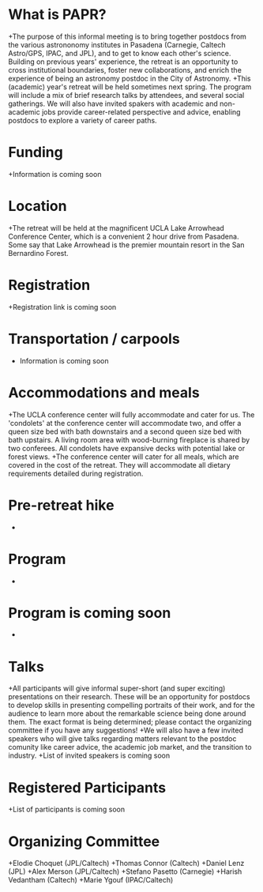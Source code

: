 # What is PAPR?

+The purpose of this informal meeting is to bring together postdocs from the various astrononomy institutes in Pasadena (Carnegie, Caltech Astro/GPS, IPAC, and JPL), and to get to know each other's science. Building on previous years' experience, the retreat is an opportunity to cross institutional boundaries, foster new collaborations, and enrich the experience of being an astronomy postdoc in the City of Astronomy.
+This (academic) year's retreat will be held sometimes next spring. The program will include a mix of brief research talks by attendees, and several social gatherings. We will also have invited spakers with academic and non-academic jobs provide career-related perspective and advice, enabling postdocs to explore a variety of career paths.

# Funding

+Information is coming soon

# Location

+The retreat will be held at the magnificent UCLA Lake Arrowhead Conference Center, which is a convenient 2 hour drive from Pasadena. Some say that Lake Arrowhead is the premier mountain resort in the San Bernardino Forest.

# Registration

+Registration link is coming soon

# Transportation / carpools

+ Information is coming soon

# Accommodations and meals

+The UCLA conference center will fully accommodate and cater for us. The 'condolets' at the conference center will accommodate two, and offer a queen size bed with bath downstairs and a second queen size bed with bath upstairs. A living room area with wood-burning fireplace is shared by two conferees. All condolets have expansive decks with potential lake or forest views.
+The conference center will cater for all meals, which are covered in the cost of the retreat. They will accommodate all dietary requirements detailed during registration.

# Pre-retreat hike

+

# Program

+

# Program is coming soon

+

# Talks 

+All participants will give informal super-short (and super exciting) presentations on their research. These will be an opportunity for postdocs to develop skills in presenting compelling portraits of their work, and for the audience to learn more about the remarkable science being done around them. The exact format is being determined; please contact the organizing committee if you have any suggestions!
+We will also have a few invited speakers who will give talks regarding matters relevant to the postdoc comunity like career advice, the academic job market, and the transition to industry.
+List of invited speakers is coming soon


# Registered Participants

+List of participants is coming soon

# Organizing Committee

+Elodie Choquet (JPL/Caltech)
+Thomas Connor (Caltech)
+Daniel Lenz (JPL)
+Alex Merson (JPL/Caltech)
+Stefano Pasetto (Carnegie)
+Harish Vedantham (Caltech)
+Marie Ygouf (IPAC/Caltech)

